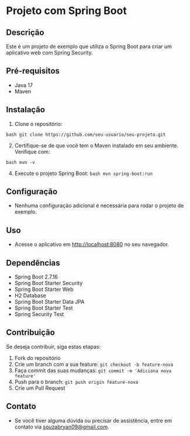 # Projeto com Spring Boot

## Descrição

Este é um projeto de exemplo que utiliza o Spring Boot para criar um aplicativo web com Spring Security.

## Pré-requisitos

- Java 17
- Maven

## Instalação

1. Clone o repositório:

  ``bash
  git clone https://github.com/seu-usuario/seu-projeto.git
  ``
  
2. Certifique-se de que você tem o Maven instalado em seu ambiente. Verifique com:
   
  ``bash
  mvn -v
  ``
  
4. Execute o projeto Spring Boot:
  ``bash
  mvn spring-boot:run
  ``

## Configuração

- Nenhuma configuração adicional é necessária para rodar o projeto de exemplo.

## Uso

- Acesse o aplicativo em [http://localhost:8080](http://localhost:8080) no seu navegador.

## Dependências

- Spring Boot 2.7.16
- Spring Boot Starter Security
- Spring Boot Starter Web
- H2 Database
- Spring Boot Starter Data JPA
- Spring Boot Starter Test
- Spring Security Test

## Contribuição

Se deseja contribuir, siga estas etapas:

1. Fork do repositório
2. Crie um branch com a sua feature: `git checkout -b feature-nova`
3. Faça commit das suas mudanças: `git commit -m 'Adiciona nova feature'`
4. Push para o branch: `git push origin feature-nova`
5. Crie um Pull Request

## Contato

- Se você tiver alguma dúvida ou precisar de assistência, entre em contato via [souzabryan09@gmail.com](mailto:souzabryan09@gmail.com).

